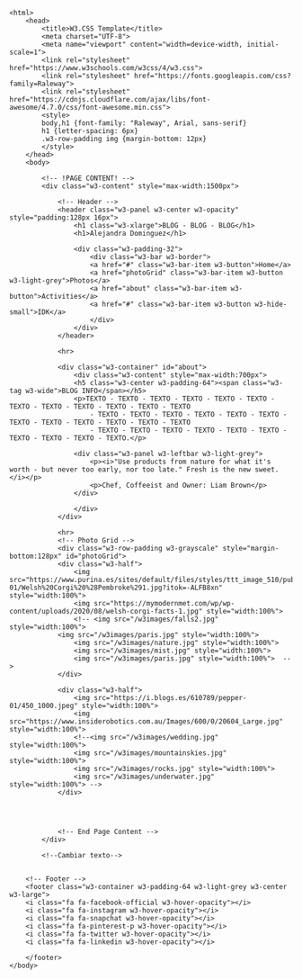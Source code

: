 
    <html>
        <head>
            <title>W3.CSS Template</title>
            <meta charset="UTF-8">
            <meta name="viewport" content="width=device-width, initial-scale=1">
            <link rel="stylesheet" href="https://www.w3schools.com/w3css/4/w3.css">
            <link rel="stylesheet" href="https://fonts.googleapis.com/css?family=Raleway">
            <link rel="stylesheet" href="https://cdnjs.cloudflare.com/ajax/libs/font-awesome/4.7.0/css/font-awesome.min.css">
            <style>
            body,h1 {font-family: "Raleway", Arial, sans-serif}
            h1 {letter-spacing: 6px}
            .w3-row-padding img {margin-bottom: 12px}
            </style>
        </head>
        <body>
        
            <!-- !PAGE CONTENT! -->
            <div class="w3-content" style="max-width:1500px">
            
                <!-- Header -->
                <header class="w3-panel w3-center w3-opacity" style="padding:128px 16px">
                    <h1 class="w3-xlarge">BLOG - BLOG - BLOG</h1>
                    <h1>Alejandra Dominguez</h1>
                    
                    <div class="w3-padding-32">
                        <div class="w3-bar w3-border">
                        <a href="#" class="w3-bar-item w3-button">Home</a>
                        <a href="photoGrid" class="w3-bar-item w3-button w3-light-grey">Photos</a>
                        <a href="about" class="w3-bar-item w3-button">Activities</a>
                        <a href="#" class="w3-bar-item w3-button w3-hide-small">IDK</a>
                        </div>
                    </div>
                </header>
                    
                <hr>    
                
                <div class="w3-container" id="about">
                    <div class="w3-content" style="max-width:700px">
                    <h5 class="w3-center w3-padding-64"><span class="w3-tag w3-wide">BLOG INFO</span></h5>
                    <p>TEXTO - TEXTO - TEXTO - TEXTO - TEXTO - TEXTO - TEXTO - TEXTO - TEXTO - TEXTO - TEXTO - TEXTO
                        - TEXTO - TEXTO - TEXTO - TEXTO - TEXTO - TEXTO - TEXTO - TEXTO - TEXTO - TEXTO - TEXTO - TEXTO 
                        - TEXTO - TEXTO - TEXTO - TEXTO - TEXTO - TEXTO - TEXTO - TEXTO - TEXTO - TEXTO.</p>
                    
                    <div class="w3-panel w3-leftbar w3-light-grey">
                        <p><i>"Use products from nature for what it's worth - but never too early, nor too late." Fresh is the new sweet.</i></p>
                        <p>Chef, Coffeeist and Owner: Liam Brown</p>
                    </div>
                    
                    </div>
                </div>
            
                <hr>
                <!-- Photo Grid -->
                <div class="w3-row-padding w3-grayscale" style="margin-bottom:128px" id="photoGrid"> 
                <div class="w3-half">
                    <img src="https://www.purina.es/sites/default/files/styles/ttt_image_510/public/2021-01/Welsh%20Corgi%20%28Pembroke%291.jpg?itok=-ALFB8xn" style="width:100%">
                    <img src="https://mymodernmet.com/wp/wp-content/uploads/2020/08/welsh-corgi-facts-1.jpg" style="width:100%">
                    <!-- <img src="/w3images/falls2.jpg" style="width:100%">
                <img src="/w3images/paris.jpg" style="width:100%">
                    <img src="/w3images/nature.jpg" style="width:100%">
                    <img src="/w3images/mist.jpg" style="width:100%">
                    <img src="/w3images/paris.jpg" style="width:100%">  -->
                </div>
                
                <div class="w3-half">
                    <img src="https://i.blogs.es/610789/pepper-01/450_1000.jpeg" style="width:100%">
                    <img src="https://www.insiderobotics.com.au/Images/600/0/20604_Large.jpg" style="width:100%">
                    <!--<img src="/w3images/wedding.jpg" style="width:100%">
                    <img src="/w3images/mountainskies.jpg" style="width:100%">
                    <img src="/w3images/rocks.jpg" style="width:100%">
                    <img src="/w3images/underwater.jpg" style="width:100%"> -->
                </div>

                
            
            
                <!-- End Page Content -->
            </div>

            <!--Cambiar texto-->
        
        
        <!-- Footer -->
        <footer class="w3-container w3-padding-64 w3-light-grey w3-center w3-large"> 
        <i class="fa fa-facebook-official w3-hover-opacity"></i>
        <i class="fa fa-instagram w3-hover-opacity"></i>
        <i class="fa fa-snapchat w3-hover-opacity"></i>
        <i class="fa fa-pinterest-p w3-hover-opacity"></i>
        <i class="fa fa-twitter w3-hover-opacity"></i>
        <i class="fa fa-linkedin w3-hover-opacity"></i>
        
        </footer>
    </body>
 </html>
